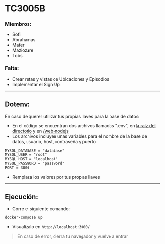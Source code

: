 # TC3005B

### Miembros:
- Sofi
- Abrahamas
- Mafer
- Maziozare
- Tobs

### Falta:
- Crear rutas y vistas de Ubicaciones y Episodios
- Implementar el Sign Up
***
## Dotenv:
En caso de querer utilizar tus propias llaves para la base de datos:
- En el código se encuentran dos archivos llamados ".env", en [la raíz del directorio](https://github.com/mfem442/TC3005B/blob/main/.env) y en [/web-nodejs](https://github.com/mfem442/TC3005B/blob/main/web-nodejs/.env)
- Los archivos incluyen unas variables para el nombre de la base de datos, usuario, host, contraseña y puerto
```
MYSQL_DATABASE = "database"
MYSQL_USER = "root"
MYSQL_HOST = "localhost"
MYSQL_PASSWORD = "password"
PORT = 3000
```
- Remplaza los valores por tus propias llaves
***
## Ejecución:
- Corre el siguiente comando:
```
docker-compose up
```
- Visualízalo en `http://localhost:3000/`
> En caso de error, cierra tu navegador y vuelve a entrar
